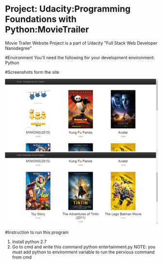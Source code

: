 # Project: Udacity:Programming Foundations with Python:MovieTrailer
Movie Trailer Website Project is a part of Udacity "Full Stack Web Developer Nanodegree"


#Environment
You'll need the following for your development environment:
Python

#Screenshots form the site

 <img src="1.png">
 <img src="2.png">

#Instruction to run this program

1. Install python 2.7
2. Go to cmd and write this command  python entertainment.py 
NOTE:
you must add python to environment variable to run the pervious command from cmd
